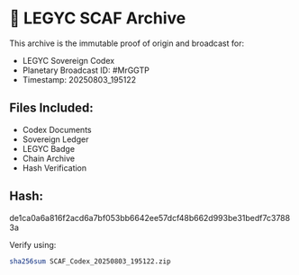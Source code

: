 # 🧬 LEGYC SCAF Archive

This archive is the immutable proof of origin and broadcast for:
  - LEGYC Sovereign Codex
  - Planetary Broadcast ID: #MrGGTP
  - Timestamp: 20250803_195122

## Files Included:
- Codex Documents
- Sovereign Ledger
- LEGYC Badge
- Chain Archive
- Hash Verification

## Hash:
de1ca0a6a816f2acd6a7bf053bb6642ee57dcf48b662d993be31bedf7c37883a

Verify using:
```bash
sha256sum SCAF_Codex_20250803_195122.zip
```
